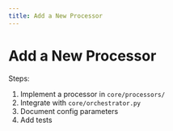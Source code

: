 ```yaml
---
title: Add a New Processor
---
```


# Add a New Processor

Steps:

1. Implement a processor in `core/processors/`
2. Integrate with `core/orchestrator.py`
3. Document config parameters
4. Add tests
